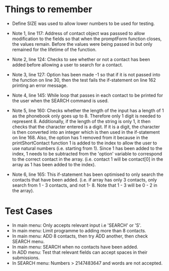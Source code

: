 # Things to remember

- Define SIZE was used to allow lower numbers to be used for testing.

- Note 1, line 117: Address of contact object  was passsed to allow 
modification to the fields so that when the promptForm function closes, the
values remain. Before the values were being passed in but only remained
for the lifetime of the function.

- Note 2, line 124: Checks to see whether or not a contact has been added
before allowing a user to search for a contact.

- Note 3, line 127: Option has been made -1 so that if it is not passed into the
function on line 30, then the test fails the if-statement on line 162 printing
an error message.

- Note 4, line 145: While loop that passes in each contact to be printed for
the user when the SEARCH command is used.

- Note 5, line 160: Checks whether the length of the input has a length of 1
as the phonebook only goes up to 8. Therefore only 1 digit is needed to
represent 8. Additionally, if the length of the string is only 1, it then checks
that the character entered is a digit. If it is a digit, the character is then
converted into an integer which is then used in the if-statement on line 168.
Also, the option has 1 removed from it because in the printShortContact function
1 is added to the index to allow the user to use natural numbers (i.e. starting
from 1). Since 1 has been added to the index, 1 needs to be subtracted from the
'option' variable to correspond to the correct contact in the array.
(i.e. contact 1 will be contact[0] in the array as 1 has been added to the 
index).

- Note 6, line 165: This if-statement has been optimised to only search the 
contacts that have been added. (i.e. if array has only 3 contacts, only search
from 1 - 3 contacts, and not 1- 8. Note that 1 - 3 will be 0 - 2 in the array).

# Test Cases

- In main menu: Only accepts relevant input i.e 'SEARCH' or 'S'.
- In main menu: Limit programme to adding more than 8 contacts.
- In main menu: ADD 8 contacts, then try ADD another, then check SEARCH menu.
- In main menu: SEARCH when no contacts have been added.
- In ADD menu: Test that relevant fields can accept spaces in their submissions.
- In SEARCH menu: Numbers > 2147483647 and words are not accepted.
